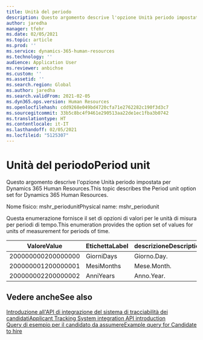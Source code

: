 ```yaml
---
title: Unità del periodo
description: Questo argomento descrive l'opzione Unità periodo impostata per Dynamics 365 Human Resources.
author: jaredha
manager: tfehr
ms.date: 02/05/2021
ms.topic: article
ms.prod: ''
ms.service: dynamics-365-human-resources
ms.technology: ''
audience: Application User
ms.reviewer: anbichse
ms.custom: ''
ms.assetid: ''
ms.search.region: Global
ms.author: jaredha
ms.search.validFrom: 2021-02-05
ms.dyn365.ops.version: Human Resources
ms.openlocfilehash: cdd9268e049bd4720cfa71e2762282c190f3d3c7
ms.sourcegitcommit: 33b5c8bc4f9461e290513aa22de1ec1fba3b0742
ms.translationtype: HT
ms.contentlocale: it-IT
ms.lasthandoff: 02/05/2021
ms.locfileid: "5125307"
---
```

# <a name="period-unit"></a><span data-ttu-id="be838-103">Unità del periodo</span><span class="sxs-lookup"><span data-stu-id="be838-103">Period unit</span></span>

<span data-ttu-id="be838-104">Questo argomento descrive l'opzione Unità periodo impostata per Dynamics 365 Human Resources.</span><span class="sxs-lookup"><span data-stu-id="be838-104">This topic describes the Period unit option set for Dynamics 365 Human Resources.</span></span>

<span data-ttu-id="be838-105">Nome fisico: mshr_periodunit</span><span class="sxs-lookup"><span data-stu-id="be838-105">Physical name: mshr_periodunit</span></span>

<span data-ttu-id="be838-106">Questa enumerazione fornisce il set di opzioni di valori per le unità di misura per periodi di tempo.</span><span class="sxs-lookup"><span data-stu-id="be838-106">This enumeration provides the option set of values for units of measurement for periods of time.</span></span>

| <span data-ttu-id="be838-107">Valore</span><span class="sxs-lookup"><span data-stu-id="be838-107">Value</span></span> | <span data-ttu-id="be838-108">Etichetta</span><span class="sxs-lookup"><span data-stu-id="be838-108">Label</span></span> | <span data-ttu-id="be838-109">descrizione</span><span class="sxs-lookup"><span data-stu-id="be838-109">Description</span></span> |
| --- | --- | --- |
| <span data-ttu-id="be838-110">200000000</span><span class="sxs-lookup"><span data-stu-id="be838-110">200000000</span></span> | <span data-ttu-id="be838-111">Giorni</span><span class="sxs-lookup"><span data-stu-id="be838-111">Days</span></span> | <span data-ttu-id="be838-112">Giorno.</span><span class="sxs-lookup"><span data-stu-id="be838-112">Day.</span></span> |
| <span data-ttu-id="be838-113">200000001</span><span class="sxs-lookup"><span data-stu-id="be838-113">200000001</span></span> | <span data-ttu-id="be838-114">Mesi</span><span class="sxs-lookup"><span data-stu-id="be838-114">Months</span></span> | <span data-ttu-id="be838-115">Mese.</span><span class="sxs-lookup"><span data-stu-id="be838-115">Month.</span></span> |
| <span data-ttu-id="be838-116">200000002</span><span class="sxs-lookup"><span data-stu-id="be838-116">200000002</span></span> | <span data-ttu-id="be838-117">Anni</span><span class="sxs-lookup"><span data-stu-id="be838-117">Years</span></span> | <span data-ttu-id="be838-118">Anno.</span><span class="sxs-lookup"><span data-stu-id="be838-118">Year.</span></span> |

## <a name="see-also"></a><span data-ttu-id="be838-119">Vedere anche</span><span class="sxs-lookup"><span data-stu-id="be838-119">See also</span></span>

[<span data-ttu-id="be838-120">Introduzione all'API di integrazione del sistema di tracciabilità dei candidati</span><span class="sxs-lookup"><span data-stu-id="be838-120">Applicant Tracking System integration API introduction</span></span>](hr-admin-integration-ats-api-introduction.md)<br>
[<span data-ttu-id="be838-121">Query di esempio per il candidato da assumere</span><span class="sxs-lookup"><span data-stu-id="be838-121">Example query for Candidate to hire</span></span>](hr-admin-integration-ats-api-candidate-to-hire-example-query.md)
